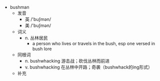 - bushman
  - 发音
    - 英 /'buʃmən/
    - 美 /'buʃmən/
  - 词义
    - n. 丛林居民
      - a person who lives or travels in the bush, esp one versed in bush lore 
  - 同根词
    - n. bushwhacking 游击战；砍伐丛林而前进
    - v. bushwhacking 在丛林中开路；奇袭（bushwhack的ing形式）
  - 补充